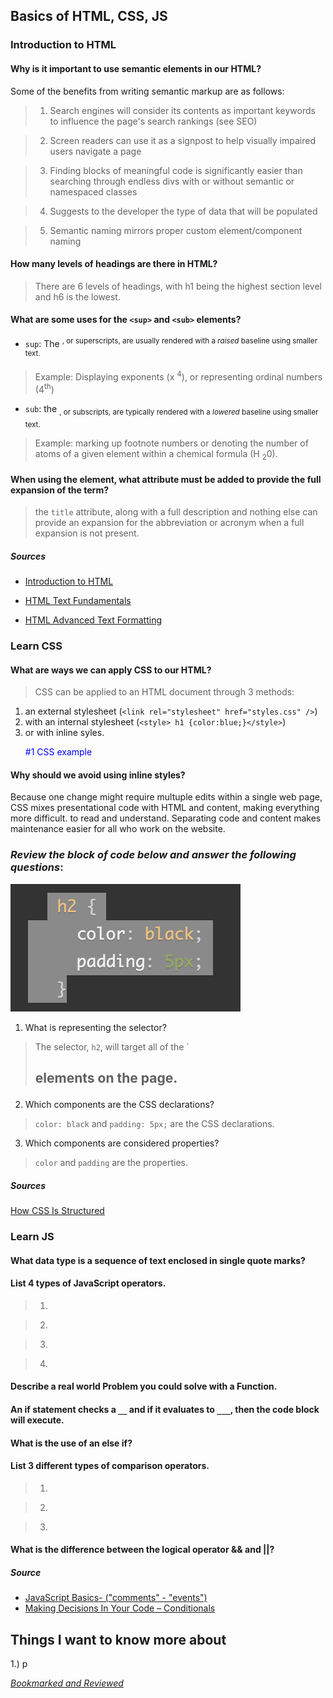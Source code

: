 ## Basics of HTML, CSS, JS

### Introduction to HTML
#### Why is it important to use semantic elements in our HTML?

Some of the benefits from writing semantic markup are as follows:

> 1. Search engines will consider its contents as important keywords to influence the page's search rankings (see SEO)

> 2. Screen readers can use it as a signpost to help visually impaired users navigate a page

> 3. Finding blocks of meaningful code is significantly easier than searching through endless divs with or without semantic or namespaced classes

> 4. Suggests to the developer the type of data that will be populated

> 5. Semantic naming mirrors proper custom element/component naming

#### How many levels of headings are there in HTML?

> There are 6 levels of headings, with h1 being the highest section level and h6 is the lowest.

#### What are some uses for the `<sup>` and `<sub>` elements?

- `sup`: The <sup>, or superscripts, are usually rendered with a *raised* baseline using smaller text.
> Example: Displaying exponents (x <sup>4</sup>), or representing ordinal numbers (4<sup>th</sup>)

- `sub`: the <sub>, or subscripts, are typically rendered with a *lowered* baseline using smaller text.
> Example: marking up footnote numbers or denoting the number of atoms of a given element within a chemical formula (H <sub>2</sub>0).

#### When using the <abbr> element, what attribute must be added to provide the full expansion of the term?

> the `title` attribute, along with a full description and nothing else can provide an expansion for the abbreviation or acronym when a full expansion is not present.

##### Sources

- [Introduction to HTML](https://developer.mozilla.org/en-US/docs/Learn/HTML/Introduction_to_HTML/)

- [HTML Text Fundamentals](https://developer.mozilla.org/en-US/docs/Learn/HTML/Introduction_to_HTML/HTML_text_fundamentals)

- [HTML Advanced Text Formatting](https://developer.mozilla.org/en-US/docs/Learn/HTML/Introduction_to_HTML/Advanced_text_formatting)

### Learn CSS

#### What are ways we can apply CSS to our HTML?

> CSS can be applied to an HTML document through 3 methods:
1. an external stylesheet (`<link rel="stylesheet" href="styles.css" />`)
2. with an internal stylesheet (`<style> h1 {color:blue;}</style>`)
3. or with inline syles. <p style="color:blue;">#1 CSS example</p>

#### Why should we avoid using inline styles?

Because one change might require multuple edits within a single web page, CSS mixes presentational code with HTML and content, making everything more difficult. to read and understand. Separating code and content makes maintenance easier for all who work on the website.

### *Review the block of code below and answer the following questions*:

![example01-screenshot](example02.png)
   
1. What is representing the selector?
> The selector, `h2`, will target all of the `<h2> elements on the page.

2. Which components are the CSS declarations?
> `color: black` and `padding: 5px;` are the CSS declarations.

3. Which components are considered properties?
> `color` and `padding` are the properties.

##### Sources
[How CSS Is Structured](https://developer.mozilla.org/en-US/docs/Learn/CSS/First_steps/How_CSS_is_structured)


### Learn JS

#### What data type is a sequence of text enclosed in single quote marks?

#### List 4 types of JavaScript operators.

> 1.

> 2.

> 3.

> 4.

#### Describe a real world Problem you could solve with a Function.

#### An if statement checks a `__` and if it evaluates to `___`, then the code block will execute.

#### What is the use of an else if?

#### List 3 different types of comparison operators.

> 1.

> 2.

> 3.


#### What is the difference between the logical operator && and ||?

##### Source
- [JavaScript Basics- ("comments" - "events")](https://developer.mozilla.org/en-US/docs/Learn/Getting_started_with_the_web/JavaScript_basics)
- [Making Decisions In Your Code – Conditionals](https://developer.mozilla.org/en-US/docs/Learn/JavaScript/Building_blocks/conditionals)

## Things I want to know more about 
1.) p

*[Bookmarked and Reviewed](https://chris.beams.io/posts/git-commit/)*
